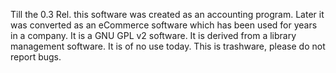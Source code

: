 Till the 0.3 Rel. this software was created as an accounting program. Later it was converted as an eCommerce software which has been used for years in a company.
It is a GNU GPL v2 software.
It is derived from a library management software.
It is of no use today.
This is trashware, please do not report bugs.

